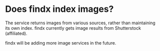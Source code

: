 # Does findx index images?
The service returns images from various sources, rather than maintaining its own index. findx  currently gets image results from Shutterstock (affiliated). 

findx will be adding more image services in the future. 
